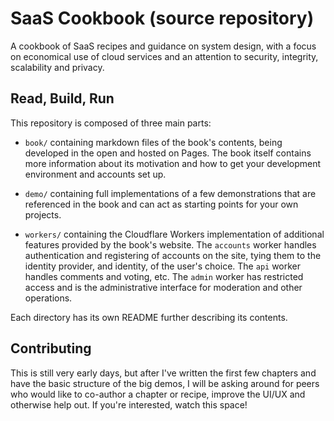 # SaaS Cookbook (source repository)

A cookbook of SaaS recipes and guidance on system design, with a focus on
economical use of cloud services and an attention to security, integrity,
scalability and privacy.

## Read, Build, Run

This repository is composed of three main parts:

- `book/` containing markdown files of the book's contents, being developed in
the open and hosted on Pages.  The book itself contains more information about
its motivation and how to get your development environment and accounts set up.

- `demo/` containing full implementations of a few demonstrations that are
referenced in the book and can act as starting points for your own projects.

- `workers/` containing the Cloudflare Workers implementation of additional
features provided by the book's website.  The `accounts` worker handles
authentication and registering of accounts on the site, tying them to the
identity provider, and identity, of the user's choice.  The `api` worker
handles comments and voting, etc.  The `admin` worker has restricted access
and is the administrative interface for moderation and other operations.

Each directory has its own README further describing its contents.


## Contributing

This is still very early days, but after I've written the first few chapters
and have the basic structure of the big demos, I will be asking around for
peers who would like to co-author a chapter or recipe, improve the UI/UX and
otherwise help out.  If you're interested, watch this space!
